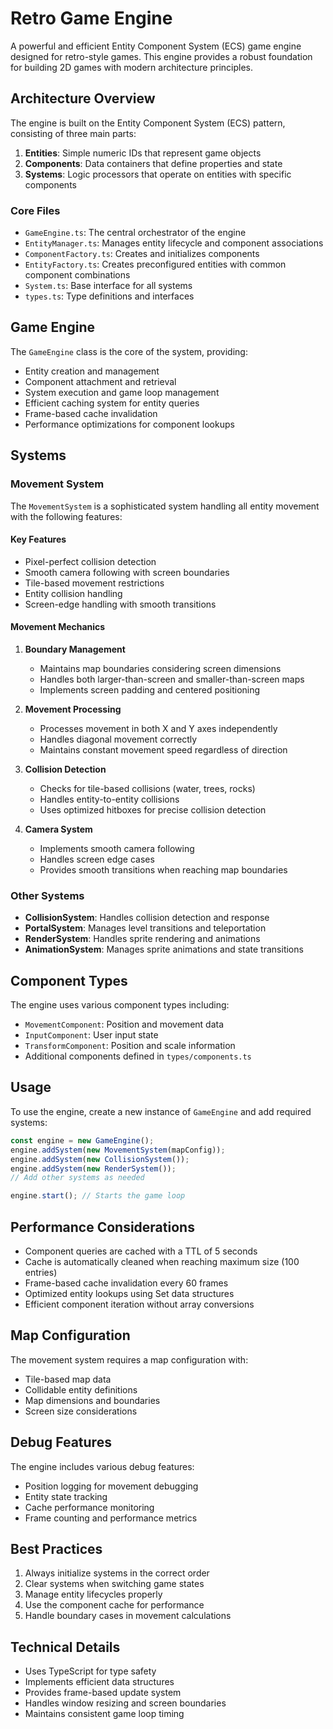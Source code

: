 # Retro Game Engine

A powerful and efficient Entity Component System (ECS) game engine designed for retro-style games. This engine provides a robust foundation for building 2D games with modern architecture principles.

## Architecture Overview

The engine is built on the Entity Component System (ECS) pattern, consisting of three main parts:

1. **Entities**: Simple numeric IDs that represent game objects
2. **Components**: Data containers that define properties and state
3. **Systems**: Logic processors that operate on entities with specific components

### Core Files

- `GameEngine.ts`: The central orchestrator of the engine
- `EntityManager.ts`: Manages entity lifecycle and component associations
- `ComponentFactory.ts`: Creates and initializes components
- `EntityFactory.ts`: Creates preconfigured entities with common component combinations
- `System.ts`: Base interface for all systems
- `types.ts`: Type definitions and interfaces

## Game Engine

The `GameEngine` class is the core of the system, providing:

- Entity creation and management
- Component attachment and retrieval
- System execution and game loop management
- Efficient caching system for entity queries
- Frame-based cache invalidation
- Performance optimizations for component lookups

## Systems

### Movement System

The `MovementSystem` is a sophisticated system handling all entity movement with the following features:

#### Key Features

- Pixel-perfect collision detection
- Smooth camera following with screen boundaries
- Tile-based movement restrictions
- Entity collision handling
- Screen-edge handling with smooth transitions

#### Movement Mechanics

1. **Boundary Management**

   - Maintains map boundaries considering screen dimensions
   - Handles both larger-than-screen and smaller-than-screen maps
   - Implements screen padding and centered positioning

2. **Movement Processing**

   - Processes movement in both X and Y axes independently
   - Handles diagonal movement correctly
   - Maintains constant movement speed regardless of direction

3. **Collision Detection**

   - Checks for tile-based collisions (water, trees, rocks)
   - Handles entity-to-entity collisions
   - Uses optimized hitboxes for precise collision detection

4. **Camera System**
   - Implements smooth camera following
   - Handles screen edge cases
   - Provides smooth transitions when reaching map boundaries

### Other Systems

- **CollisionSystem**: Handles collision detection and response
- **PortalSystem**: Manages level transitions and teleportation
- **RenderSystem**: Handles sprite rendering and animations
- **AnimationSystem**: Manages sprite animations and state transitions

## Component Types

The engine uses various component types including:

- `MovementComponent`: Position and movement data
- `InputComponent`: User input state
- `TransformComponent`: Position and scale information
- Additional components defined in `types/components.ts`

## Usage

To use the engine, create a new instance of `GameEngine` and add required systems:

```typescript
const engine = new GameEngine();
engine.addSystem(new MovementSystem(mapConfig));
engine.addSystem(new CollisionSystem());
engine.addSystem(new RenderSystem());
// Add other systems as needed

engine.start(); // Starts the game loop
```

## Performance Considerations

- Component queries are cached with a TTL of 5 seconds
- Cache is automatically cleaned when reaching maximum size (100 entries)
- Frame-based cache invalidation every 60 frames
- Optimized entity lookups using Set data structures
- Efficient component iteration without array conversions

## Map Configuration

The movement system requires a map configuration with:

- Tile-based map data
- Collidable entity definitions
- Map dimensions and boundaries
- Screen size considerations

## Debug Features

The engine includes various debug features:

- Position logging for movement debugging
- Entity state tracking
- Cache performance monitoring
- Frame counting and performance metrics

## Best Practices

1. Always initialize systems in the correct order
2. Clear systems when switching game states
3. Manage entity lifecycles properly
4. Use the component cache for performance
5. Handle boundary cases in movement calculations

## Technical Details

- Uses TypeScript for type safety
- Implements efficient data structures
- Provides frame-based update system
- Handles window resizing and screen boundaries
- Maintains consistent game loop timing
